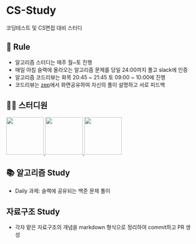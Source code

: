 # CS-Study
코딩테스트 및 CS면접 대비 스터디


## 📘 Rule
- 알고리즘 스터디는 매주 월~토 진행
- 매일 아침 슬랙에 올라오는 알고리즘 문제를 당일 24:00까지 풀고 slack에 인증 
- 알고리즘 코드리뷰는 화목 20:45 ~ 21:45 토 09:00 ~ 10:00에 진행 
- 코드리뷰는 [zep](https://zep.us/home/spaces)에서 화면공유하여 자신의 풀이 설명하고 서로 피드백 


## 👨‍💻  스터디원
<p>
<a href="https://github.com/dohyeonYoon">
  <img src="https://github.com/dohyeonYoon.png" width="100">
</a>
<a href="https://github.com/vsuminv">
  <img src="https://github.com/vsuminv.png" width="100">
</a>
<a href="https://github.com/gjivaeri">
  <img src="https://github.com/gjivaeri.png" width="100">
</a>
<p>


## 📚 알고리즘 Study

- Daily 과제: 슬랙에 공유되는 백준 문제 풀이


## 자료구조 Study

- 각자 맡은 자료구조의 개념을 markdown 형식으로 정리하여 commit하고 PR 생성
